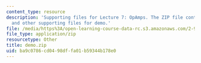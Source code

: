 ```yaml
---
content_type: resource
description: 'Supporting files for Lecture 7: OpAmps. The ZIP file contains: main.c
  and other supporting files for demo.'
file: /media/https%3A/open-learning-course-data-rc.s3.amazonaws.com/2-996-biomedical-devices-design-laboratory-fall-2007/ba9c0786cd0498dffa01b59344b178e0_demo.zip
file_type: application/zip
resourcetype: Other
title: demo.zip
uid: ba9c0786-cd04-98df-fa01-b59344b178e0
---
```

